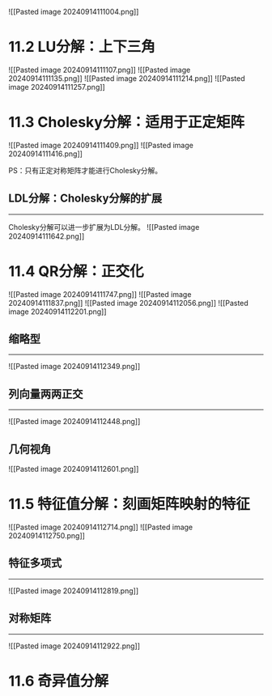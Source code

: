 ![[Pasted image 20240914111004.png]]

# 11.2 LU分解：上下三角
![[Pasted image 20240914111107.png]]
![[Pasted image 20240914111135.png]]
![[Pasted image 20240914111214.png]]
![[Pasted image 20240914111257.png]]

# 11.3 Cholesky分解：适用于正定矩阵
![[Pasted image 20240914111409.png]]
![[Pasted image 20240914111416.png]]

PS：只有正定对称矩阵才能进行Cholesky分解。

## LDL分解：Cholesky分解的扩展
---
Cholesky分解可以进一步扩展为LDL分解。
![[Pasted image 20240914111642.png]]

# 11.4 QR分解：正交化
![[Pasted image 20240914111747.png]]
![[Pasted image 20240914111837.png]]
![[Pasted image 20240914112056.png]]
![[Pasted image 20240914112201.png]]

## 缩略型
---
![[Pasted image 20240914112349.png]]

## 列向量两两正交
---
![[Pasted image 20240914112448.png]]

## 几何视角
![[Pasted image 20240914112601.png]]

# 11.5 特征值分解：刻画矩阵映射的特征
![[Pasted image 20240914112714.png]]
![[Pasted image 20240914112750.png]]

## 特征多项式
---
![[Pasted image 20240914112819.png]]

## 对称矩阵
---
![[Pasted image 20240914112922.png]]

# 11.6 奇异值分解